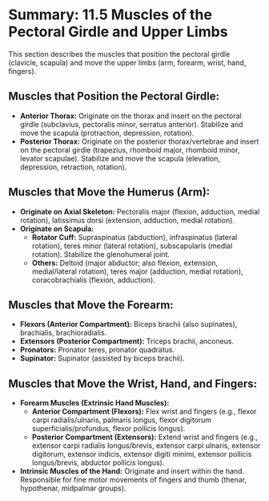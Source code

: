 # Summary: 11.5 Muscles of the Pectoral Girdle and Upper Limbs

This section describes the muscles that position the pectoral girdle (clavicle, scapula) and move the upper limbs (arm, forearm, wrist, hand, fingers).

## Muscles that Position the Pectoral Girdle:

*   **Anterior Thorax:** Originate on the thorax and insert on the pectoral girdle (subclavius, pectoralis minor, serratus anterior). Stabilize and move the scapula (protraction, depression, rotation).
*   **Posterior Thorax:** Originate on the posterior thorax/vertebrae and insert on the pectoral girdle (trapezius, rhomboid major, rhomboid minor, levator scapulae). Stabilize and move the scapula (elevation, depression, retraction, rotation).

## Muscles that Move the Humerus (Arm):

*   **Originate on Axial Skeleton:** Pectoralis major (flexion, adduction, medial rotation), latissimus dorsi (extension, adduction, medial rotation).
*   **Originate on Scapula:**
    *   **Rotator Cuff:** Supraspinatus (abduction), infraspinatus (lateral rotation), teres minor (lateral rotation), subscapularis (medial rotation). Stabilize the glenohumeral joint.
    *   **Others:** Deltoid (major abductor; also flexion, extension, medial/lateral rotation), teres major (adduction, medial rotation), coracobrachialis (flexion, adduction).

## Muscles that Move the Forearm:

*   **Flexors (Anterior Compartment):** Biceps brachii (also supinates), brachialis, brachioradialis.
*   **Extensors (Posterior Compartment):** Triceps brachii, anconeus.
*   **Pronators:** Pronator teres, pronator quadratus.
*   **Supinator:** Supinator (assisted by biceps brachii).

## Muscles that Move the Wrist, Hand, and Fingers:

*   **Forearm Muscles (Extrinsic Hand Muscles):**
    *   **Anterior Compartment (Flexors):** Flex wrist and fingers (e.g., flexor carpi radialis/ulnaris, palmaris longus, flexor digitorum superficialis/profundus, flexor pollicis longus).
    *   **Posterior Compartment (Extensors):** Extend wrist and fingers (e.g., extensor carpi radialis longus/brevis, extensor carpi ulnaris, extensor digitorum, extensor indicis, extensor digiti minimi, extensor pollicis longus/brevis, abductor pollicis longus).
*   **Intrinsic Muscles of the Hand:** Originate and insert within the hand. Responsible for fine motor movements of fingers and thumb (thenar, hypothenar, midpalmar groups).
